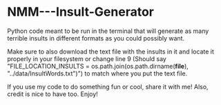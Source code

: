 # NMM---Insult-Generator
Python code meant to be run in the terminal that will generate as many terrible insults in different formats as you could possibly want.

Make sure to also download the text file with the insults in it and locate it properly in your filesystem or change line 9 (Should say "FILE_LOCATION_INSULTS = os.path.join(os.path.dirname(__file__), "../data/InsultWords.txt")") to match where you put the text file.

If you use my code to do something fun or cool, share it with me! Also, credit is nice to have too.
Enjoy!
